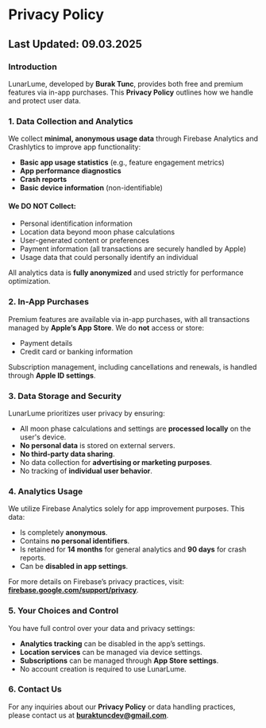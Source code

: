 # Privacy Policy

## Last Updated: 09.03.2025

### Introduction
LunarLume, developed by **Burak Tunc**, provides both free and premium features via in-app purchases. This **Privacy Policy** outlines how we handle and protect user data.

### 1. Data Collection and Analytics
We collect **minimal, anonymous usage data** through Firebase Analytics and Crashlytics to improve app functionality:
- **Basic app usage statistics** (e.g., feature engagement metrics)
- **App performance diagnostics**
- **Crash reports**
- **Basic device information** (non-identifiable)

#### We DO NOT Collect:
- Personal identification information
- Location data beyond moon phase calculations
- User-generated content or preferences
- Payment information (all transactions are securely handled by Apple)
- Usage data that could personally identify an individual

All analytics data is **fully anonymized** and used strictly for performance optimization.

### 2. In-App Purchases
Premium features are available via in-app purchases, with all transactions managed by **Apple’s App Store**. We do **not** access or store:
- Payment details
- Credit card or banking information

Subscription management, including cancellations and renewals, is handled through **Apple ID settings**.

### 3. Data Storage and Security
LunarLume prioritizes user privacy by ensuring:
- All moon phase calculations and settings are **processed locally** on the user's device.
- **No personal data** is stored on external servers.
- **No third-party data sharing**.
- No data collection for **advertising or marketing purposes**.
- No tracking of **individual user behavior**.

### 4. Analytics Usage
We utilize Firebase Analytics solely for app improvement purposes. This data:
- Is completely **anonymous**.
- Contains **no personal identifiers**.
- Is retained for **14 months** for general analytics and **90 days** for crash reports.
- Can be **disabled in app settings**.

For more details on Firebase’s privacy practices, visit: **[firebase.google.com/support/privacy](https://firebase.google.com/support/privacy)**.

### 5. Your Choices and Control
You have full control over your data and privacy settings:
- **Analytics tracking** can be disabled in the app’s settings.
- **Location services** can be managed via device settings.
- **Subscriptions** can be managed through **App Store settings**.
- No account creation is required to use LunarLume.

### 6. Contact Us
For any inquiries about our **Privacy Policy** or data handling practices, please contact us at **buraktuncdev@gmail.com**.

